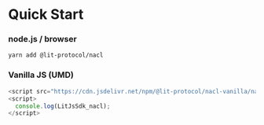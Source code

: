 # Quick Start

### node.js / browser

```
yarn add @lit-protocol/nacl
```

### Vanilla JS (UMD)

```js
<script src="https://cdn.jsdelivr.net/npm/@lit-protocol/nacl-vanilla/nacl.js"></script>
<script>
  console.log(LitJsSdk_nacl);
</script>
```
